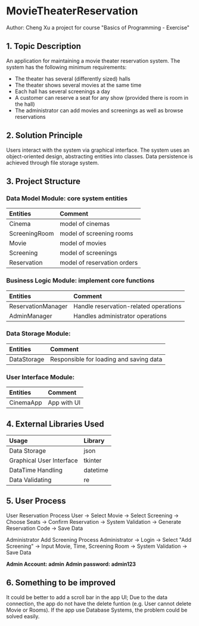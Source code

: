 # MovieTheaterReservation
Author: Cheng Xu
a project for course "Basics of Programming - Exercise"

## 1. Topic Description
An application for maintaining a movie theater reservation system. The system has the following minimum requirements: 
- The theater has several (differently sized) halls 
- The theater shows several movies at the same time 
- Each hall has several screenings a day 
- A customer can reserve a seat for any show (provided there is room in the hall) 
- The administrator can add movies and screenings as well as browse reservations 

## 2. Solution Principle
Users interact with the system via graphical interface.
The system uses an object-oriented design, abstracting entities into classes.
Data persistence is achieved through file storage system.

## 3. Project Structure

### Data Model Module: core system entities
|Entities|Comment|
|:---|:---|
|Cinema|model of cinemas|
|ScreeningRoom|model of screening rooms|
|Movie|model of movies|
|Screening|model of screenings|
|Reservation|model of reservation orders|

### Business Logic Module: implement core functions
|Entities|Comment|
|:---|:---|
|ReservationManager|Handle reservation-related operations|
|AdminManager|Handles administrator operations|

### Data Storage Module:
|Entities|Comment|
|:---|:---|
|DataStorage|Responsible for loading and saving data|

### User Interface Module:
|Entities|Comment|
|:---|:---|
|CinemaApp|App with UI|

## 4. External Libraries Used
|Usage|Library|
|:---|:---|
|Data Storage|json|
|Graphical User Interface|tkinter|
|DataTime Handling|datetime|
|Data Validating|re|


## 5. User Process

User Reservation Process
User → Select Movie → Select Screening → Choose Seats → Confirm Reservation → System Validation → Generate Reservation Code → Save Data

Administrator Add Screening Process
Administrator → Login → Select "Add Screening" → Input Movie, Time, Screening Room → System Validation → Save Data

**Admin Account: admin**
**Admin password: admin123**

## 6. Something to be improved

It could be better to add a scroll bar in the app UI;
Due to the data connection, the app do not have the delete funtion (e.g. User cannot delete Movie or Rooms). If the app use Database Systems, the problem could be solved easily.

